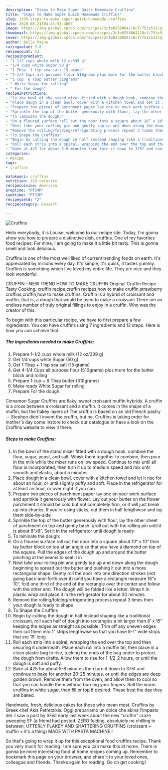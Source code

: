 ```yaml
---
description: "Steps to Make Super Quick Homemade Cruffins"
title: "Steps to Make Super Quick Homemade Cruffins"
slug: 1395-steps-to-make-super-quick-homemade-cruffins
date: 2020-08-21T04:43:52.486Z
image: https://img-global.cpcdn.com/recipes/2cfe0258084110cf/751x532cq70/cruffins-recipe-main-photo.jpg
thumbnail: https://img-global.cpcdn.com/recipes/2cfe0258084110cf/751x532cq70/cruffins-recipe-main-photo.jpg
cover: https://img-global.cpcdn.com/recipes/2cfe0258084110cf/751x532cq70/cruffins-recipe-main-photo.jpg
author: Belle Payne
ratingvalue: 3.8
reviewcount: 13
recipeingredient:
- "1-1/2 cups whole milk 12 oz339 g"
- "1/4 cups white Sugar 50 g"
- "1 Tbsp  1 tsp sea salt 15 grams"
- "4-1/4 Cups all purpose flour 510grams plus more for the butter block and rolling"
- "1 cup  6 Tbsp butter 310grams"
- " White Sugar for rolling"
- " For the dough"
recipeinstructions:
- "In the bowl of the stand mixer fitted with a dough hook, combine the flour, sugar, yeast, and salt. Whisk them together to combine, then pour in the milk while the mixer runs on low speed. Continue to mix until all flour is incorporated, then turn it up to medium speed and mix until smooth and elastic, about 5 minutes"
- "Place dough in a clean bowl, cover with a kitchen towel and let it rise for about an hour, or until slightly puffy and soft. Place in the refrigerator for at least an hour, or over night if you can."
- "Prepare two pieces of parchment paper lay one on your work surface and sprinkle it generously with flower. Lay out your butter on the flower parchment it should be cold but not completely firm, or it will just break up into chunks. If you’re using sticks, cut them in half lengthwise and lay them side-by-side"
- "Sprinkle the top of the butter generously with flour, lay the other sheet of parchment on top and gently bash it/roll out with the rolling pin until it is about 8”x8”. Set it in the refrigerator until dough is ready"
- "To laminate the dough:"
- "On a floured surface roll out the door into a square about 10“ x 10“ then lay butter block on top at an angle so that you have a diamond on top of the square. Pull the edges of the dough up and around the butter pinching at the seams to seal it in"
- "Next take your rolling pin and gently tap up and down along the dough beginning to spread out the butter and pushing it out into a more rectangular shape. Gently roll the door into one direction strokes (not going back-and-forth over it) until you have a rectangle measure 18”x 10“. fold one third of the end of the rectangle over the center and follow with the other end. The dough will be folded like a letter. Wrap it in plastic wrap and place it in the refrigerator for about 30 minutes"
- "Remove the rolling/folding/refrigerating process repeat 3 times then your dough is ready to shape"
- "To Shape the Cruffins"
- "Begin by cutting the dough in half instead shaping like a traditional croissant, roll each half of dough into rectangles a bit larger than 8’ x 15” keeping the edges as straight as possible. Trim off any uneven edges then cut them into 1” strips lengthwise so that you have 8-1” wide strips that are 15’ long."
- "Roll each strip into a spiral, wrapping the end over the top and then securing it underneath. Place each roll into a muffin tin, then place in a clean plastic bag to rise, tucking the ends of the bag under to protect the dough from drafts. Allow them to rise for 1-1/2-2 hours, or until the dough is soft and puffy."
- "Bake at 425 for about 5-8 minutes then turn it down to 375f and continue to bake for another 20-25 minutes, or until the edges are deep golden brown. Remove them from the oven, and allow them to cool so that you can handle them without burning your fingers. Roll the warm cruffins in white sugar, then fill or top if desired. These best the day they are baked."
categories:
- Recipe
tags:
- cruffins

katakunci: cruffins 
nutrition: 228 calories
recipecuisine: American
preptime: "PT34M"
cooktime: "PT53M"
recipeyield: "2"
recipecategory: Dessert

---
```



![Cruffins](https://img-global.cpcdn.com/recipes/2cfe0258084110cf/751x532cq70/cruffins-recipe-main-photo.jpg)

Hello everybody, it is Louise, welcome to our recipe site. Today, I'm gonna show you how to prepare a distinctive dish, cruffins. One of my favorites food recipes. For mine, I am going to make it a little bit tasty. This is gonna smell and look delicious.

Cruffins is one of the most well liked of current trending foods on earth. It's appreciated by millions every day. It's simple, it's quick, it tastes yummy. Cruffins is something which I've loved my entire life. They are nice and they look wonderful.

CRUFFIN - NEW TREND HOW TO MAKE CRUFFIN Original Cruffin Recipe Tasty Cooking. cruffin recipe,cruffin recipes,how to make cruffin,strawberry cruffins,cruffin,how to make cruffins. Cruffin is a hybrid of croissant and muffin, that is, a dough that would be used to make a croissant There are an endless number of truly original fillings to enjoy in a cruffin. Who was the creator of this.


To begin with this particular recipe, we have to first prepare a few ingredients. You can have cruffins using 7 ingredients and 12 steps. Here is how you can achieve that.

<!--inarticleads1-->

##### The ingredients needed to make Cruffins:

1. Prepare 1-1/2 cups whole milk (12 oz/339 g)
1. Get 1/4 cups white Sugar (50 g)
1. Get 1 Tbsp + 1 tsp sea salt (15 grams)
1. Get 4-1/4 Cups all purpose flour (510grams) plus more for the butter block and rolling
1. Prepare 1 cup + 6 Tbsp butter (310grams)
1. Make ready  White Sugar for rolling
1. Prepare  For the dough


Cinnamon Sugar Cruffins are flaky, sweet croissant muffin hybrids. A cruffin is a cross between a croissant and a muffin. It comes in the shape of a muffin, but the flakey layers of The cruffin is based on an old French pastry -- Stephen didn&#39;t invent the cruffin, but he. Cruffins is taking order for mother&#39;s day come instore to check our catalogue or have a look on the Cruffins website to view it there. 

<!--inarticleads2-->

##### Steps to make Cruffins:

1. In the bowl of the stand mixer fitted with a dough hook, combine the flour, sugar, yeast, and salt. Whisk them together to combine, then pour in the milk while the mixer runs on low speed. Continue to mix until all flour is incorporated, then turn it up to medium speed and mix until smooth and elastic, about 5 minutes
1. Place dough in a clean bowl, cover with a kitchen towel and let it rise for about an hour, or until slightly puffy and soft. Place in the refrigerator for at least an hour, or over night if you can.
1. Prepare two pieces of parchment paper lay one on your work surface and sprinkle it generously with flower. Lay out your butter on the flower parchment it should be cold but not completely firm, or it will just break up into chunks. If you’re using sticks, cut them in half lengthwise and lay them side-by-side
1. Sprinkle the top of the butter generously with flour, lay the other sheet of parchment on top and gently bash it/roll out with the rolling pin until it is about 8”x8”. Set it in the refrigerator until dough is ready
1. To laminate the dough:
1. On a floured surface roll out the door into a square about 10“ x 10“ then lay butter block on top at an angle so that you have a diamond on top of the square. Pull the edges of the dough up and around the butter pinching at the seams to seal it in
1. Next take your rolling pin and gently tap up and down along the dough beginning to spread out the butter and pushing it out into a more rectangular shape. Gently roll the door into one direction strokes (not going back-and-forth over it) until you have a rectangle measure 18”x 10“. fold one third of the end of the rectangle over the center and follow with the other end. The dough will be folded like a letter. Wrap it in plastic wrap and place it in the refrigerator for about 30 minutes
1. Remove the rolling/folding/refrigerating process repeat 3 times then your dough is ready to shape
1. To Shape the Cruffins
1. Begin by cutting the dough in half instead shaping like a traditional croissant, roll each half of dough into rectangles a bit larger than 8’ x 15” keeping the edges as straight as possible. Trim off any uneven edges then cut them into 1” strips lengthwise so that you have 8-1” wide strips that are 15’ long.
1. Roll each strip into a spiral, wrapping the end over the top and then securing it underneath. Place each roll into a muffin tin, then place in a clean plastic bag to rise, tucking the ends of the bag under to protect the dough from drafts. Allow them to rise for 1-1/2-2 hours, or until the dough is soft and puffy.
1. Bake at 425 for about 5-8 minutes then turn it down to 375f and continue to bake for another 20-25 minutes, or until the edges are deep golden brown. Remove them from the oven, and allow them to cool so that you can handle them without burning your fingers. Roll the warm cruffins in white sugar, then fill or top if desired. These best the day they are baked.


Handmade, fresh, delicious cakes for those who mean most. Cruffins by Greek chef Akis Petretzikis. Oggi prepariamo un dolce che abina l&#39;impasto del. I saw a post by SFist early last week about the new &#34;cruffin&#34; craze sweeping SF (a friend had posted. ZERO folding, absolutely no chilling in between, UTTERLY FLAKEY AND SHATTERING CRUFFINS (croissant + muffin = it&#39;s a thing) MADE WITH PASTA MACHINE ! 

So that's going to wrap it up for this exceptional food cruffins recipe. Thank you very much for reading. I am sure you can make this at home. There is gonna be more interesting food at home recipes coming up. Remember to bookmark this page on your browser, and share it to your loved ones, colleague and friends. Thanks again for reading. Go on get cooking!
